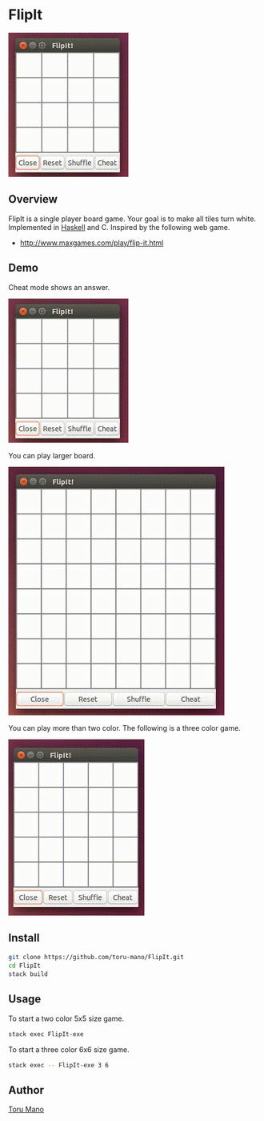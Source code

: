 # FlipIt

![overview](/doc/gif/overview.gif)

## Overview

FlipIt is a single player board game. Your goal is to make all tiles turn white. Implemented in [Haskell](https://www.haskell.org) and C. Inspired by the following web game.

- http://www.maxgames.com/play/flip-it.html

## Demo

Cheat mode shows an answer.

![cheat-mode](/doc/gif/cheat-mode.gif)

You can play larger board.

![large-mode](/doc/gif/large-mode.gif)

You can play more than two color. The following is a three color game.

![tricolor](/doc/gif/tricolor.gif)

## Install

``` sh
git clone https://github.com/toru-mano/FlipIt.git
cd FlipIt
stack build
```

## Usage

To start a two color 5x5 size game.

```sh
stack exec FlipIt-exe
```

To start a three color 6x6 size game.
```sh
stack exec -- FlipIt-exe 3 6
```

## Author

[Toru Mano](https://github.com/toru-mano)
